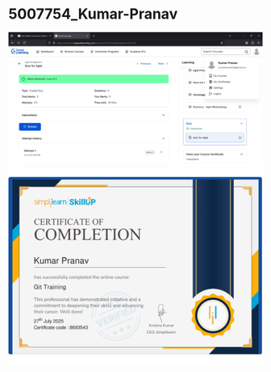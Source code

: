 
# 5007754_Kumar-Pranav
<img src="https://github.com/Kumarpranav6409/5007754_Kumar-Pranav/blob/main/SDLC/5007754_Kumar%20Pranav%20(sdlc%20great%20Learning).png" alt="Kumar Pranav (Sdlc)">
<img src="https://github.com/Kumarpranav6409/5007754_Kumar-Pranav/blob/main/Git/5007754_Kumar%20Pranav%20(Git)_page-0001.jpg" alt="Kumar Pranav (git)">

